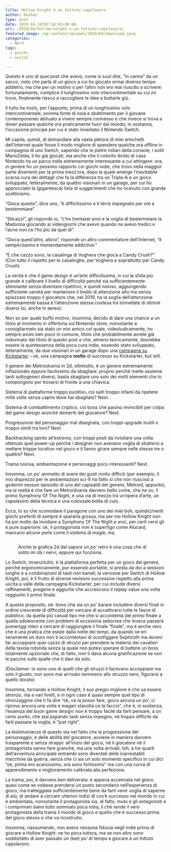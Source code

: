 ```yaml
---
title: Hollow Knight è un fottuto capolavoro
author: Raibaz
type: post
date: 2019-04-16T07:58:02+00:00
url: /2019/04/hollow-knight-e-un-fottuto-capolavoro/
featured_image: /wp-content/uploads/2019/04/download.jpeg
categories:
  - Nerd
tags:
  - giochi
  - switch

---
```

Questo è uno di quei post che avevo, come si suol dire, &#8220;in canna&#8221; da un sacco, visto che parla di un gioco a cui ho giocato ormai diverso tempo addietro, ma che per un motivo o per l&#8217;altro non ero mai riuscito a scrivere: fortunatamente, complice il lunghissimo volo intercontinentale su cui mi trovo, finalmente riesco a raccogliere le idee e buttarle giù.

Il tutto ha inizio, per l&#8217;appunto, prima di un lunghissimo volo intercontinentale, somma fonte di noia e sbattimento per il giovane contemporaneo abituato a vivere sempre connesso e che invece si trova a dover passare qualche ora praticamente fuori dal mondo; in sostanza, l&#8217;occasione principe per cui è stato inventato il Nintendo Switch.

Mi capita, quindi, di domandare alla vasta pletora di miei amichetti dell&#8217;Internet quale fosse il modo migliore di spendere qualche ora offline in compagnia di uno Switch, sapendo che le pietre miliari della console, i soliti MarioZelda, li ho già giocati, ma anche che il colorito ibrido di casa Nintendo ha un parco indie estremamente interessante a cui attingere: ora, in genere ho un pessimo rapporto coi giochi indie, che trovo nella maggior parte divertenti per la prima mezz&#8217;ora, dopo la quale emerge l&#8217;inevitabile scarsa cura dei dettagli che fa la differenza tra un Tripla-A e un gioco sviluppato, letteralmente, da quattro visionari in un garage, per cui ho approcciato la (gigantesca) lista di suggerimenti che ho ricevuto con grande scetticismo.

&#8220;Gioca questo&#8221;, dice uno, &#8220;è difficilissimo e ti terrà impegnato per ore a bestemmiare&#8221;.

&#8220;Sticazzi&#8221;, gli rispondo io, &#8220;c&#8217;ho trentasei anni e la voglia di bestemmiare la Madonna giocando ai videogiochi che avevo quando ne avevo tredici e l&#8217;acne non ce l&#8217;ho più da quel dì&#8221;.

&#8220;Gioca quest&#8217;altro, allora&#8221;, risponde un altro commentatore dell&#8217;Internet, &#8220;è semplicissimo e tremendamente addictive.&#8221;

&#8220;E che cazzo sono, la casalinga di Voghera che gioca a Candy Crush?&#8221; (Con tutto il rispetto per le casalinghe, per Voghera e soprattutto per Candy Crush)

La verità è che il game design è un&#8217;arte difficilissima, in cui la sfida più grande è calibrare il livello di difficoltà perché sia sufficientemente stimolante senza diventare ripetitivo, e quindi noioso, aggiungendo sufficiente varietà per mantenere il livello di attenzione alto ma senza spiazzare troppo il giocatore che, nel 2019, ha la soglia dell&#8217;attenzione estremamente bassa e l&#8217;attenzione stessa contesa tra tonnellate di stimoli diversi (sì, anche in aereo).

Non so per quale buffo motivo, insomma, decido di dare una chance a un titolo al momento in offertona sul Nintendo store, nonostante a consigliarmelo sia stato un mio amico col quale, videoludicamente, ho sempre avuto ben poco in comune, titolo che probabilmente avrete già indovinato dal titolo di questo post e che, almeno teoricamente, dovrebbe essere la quintessenza della poca cura indie, essendo stato sviluppato, letteralmente, da due visionari in un garage dopo una [campagna su Kickstarter][1] &#8211; ok, una campagna **molto** di successo su Kickstarter, but still.

Il genere dei Metroidvania in 2d, oltretutto, è un genere estremamente inflazionato eppure facilissimo da sbagliare: proprio perchè mette assieme tanti sottogeneri diversi, basta sbagliare uno solo dei molti elementi che lo compongono per trovarsi di fronte a una chiavica.

Sistema di piattaforme troppo punitivo, coi salti troppo infami da ripetere mille volte senza capire dove hai sbagliato? Next.

Sistema di combattimento criptico, coi boss che paiono invincibili per colpa del game design anziché demeriti del giocatore? Next.

Progressione del personaggio mal disegnata, con troppi upgrade inutili o troppo simili tra loro? Next.

Backtracking spinto all&#8217;estremo, con troppi posti da rivisitare una volta ottenuto quel power-up perché i designer non avevano voglia di sbattersi a mettere troppe location nel gioco e ti fanno girare sempre nelle stesse tre o quattro? Next.

Trama noiosa, ambientazione e personaggi poco interessanti? Next.

Insomma, un po&#8217; ammetto di avere dei gusti molto difficili (per esempio, il mio disprezzo per le ambientazioni sci-fi ha fatto sì che non riuscissi a godermi nessun episodio di uno dei capisaldi del genere, Metroid, appunto), ma la realtà è che fare un Metroidvania davvero bello come, che ne so, il primo Symphony Of The Night, è una via di mezzo tra un&#8217;opera d&#8217;arte, un capolavoro della tecnica e una colossale botta di culo.

Ecco, lo so che scomodare il paragone con uno dei miei boh, quindici/venti giochi preferiti di sempre è spararla grossa, ma per me Hollow Knight non ha poi molto da invidiare a Symphony Of The Night e anzi, per certi versi gli è pure superiore: ok, il protagonista non è superfigo come Alucard, mancano alcune perle come il sistema di magie, ma.<figure class="wp-block-image">

<img src="https://raibaz.it/wp-content/uploads/2019/04/false_knight-1024x576.jpg" alt="" class="wp-image-169" srcset="https://www.raibaz.it/wp-content/uploads/2019/04/false_knight-1024x576.jpg 1024w, https://www.raibaz.it/wp-content/uploads/2019/04/false_knight-300x169.jpg 300w, https://www.raibaz.it/wp-content/uploads/2019/04/false_knight-768x432.jpg 768w, https://www.raibaz.it/wp-content/uploads/2019/04/false_knight.jpg 1920w" sizes="(max-width: 1024px) 100vw, 1024px" /> <figcaption>Anche la grafica 2d dal sapore un po&#8217; retro è una cosa che di solito mi dà i nervi, eppure qui funziona.</figcaption></figure> 

Lo Switch, innanzitutto, è la piattaforma perfetta per un gioco del genere, perché ergonomicamente, pur essendo portatile, si presta da dio a sessioni lunghe e a combinazioni di tasti non banali; la versione per Switch di Hollow Knight, poi, è il frutto di diverse revisioni successive rispetto alla prima uscita a valle della campagna Kickstarter, per cui include diversi raffinamenti, pregerie e aggiunte che accrescono il replay value una volta raggiunto il primo finale.

A questo proposito, ok: trovo che sia un po&#8217; barare includere diversi finali in ordine crescente di difficoltà per cercare di accattivarsi tutte le fasce di pubblico, da quella più casual tipo me che si accontenta del primo finale a quella adolescente con problemi di eccessiva seborrea che invece passerà pomeriggi interi a cercare di raggiungere il finale &#8220;finale&#8221;, ma è anche vero che è una pratica che esiste dalla notte dei tempi, da quando se eri veramente un duro non ti accontentavi di sconfiggere Sephiroth ma dovevi far accoppiare quei cazzo di struzzi per prendere la materia dei cavalieri della tavola rotonda senza la quale non potevi sperare di battere un boss totalmente opzionale che, di fatto, non ti dava alcuna gratificazione se non le pacche sulle spalle che ti davi da solo.

(Disclaimer: io sono uno di quelli che gli struzzi li facevano accoppiare ma solo il giusto, non sono mai arrivato nemmeno allo struzzo nero, figurarsi a quello dorato)

Insomma, tornando a Hollow Knight, il suo pregio migliore è che sa essere stronzo, ma a vari livelli, e in ogni caso è quasi sempre quel tipo di stronzaggine che ti fa dire &#8220;ok, ce la posso fare, gioco ancora un po&#8217;, ci riprovo ancora una volta e magari stavolta ce la faccio&#8221;, che è, in sostanza, l&#8217;essenza del buon game design: non è troppo facile da farti pensare, a un certo punto, che stai pigiando tasti senza impegno, nè troppo difficile da farti passare la voglia, è &#8220;just right&#8221;.

La testimonianza di questo sta nel fatto che la progressione del personaggio, e delle abilità del giocatore, avviene in maniera davvero trasparente e senza strappi: all&#8217;inizio del gioco, né il giocatore né il protagonista sanno fare granché, ma una volta arrivati, toh, a tre quarti dell&#8217;avventura principale entrambi sono diventati delle inarrestabili macchine da guerra, senza che ci sia un solo momento specifico in cui dici &#8220;ok, prima ero scarsissimo, ora sono fortissimo&#8221; ma con una curva di apprendimento e miglioramento calibrata alla perfezione.

La trama, poi, è davvero ben deliverata: è appena accennata nel gioco, quasi come se volesse prendersi un posto secondario nell&#8217;esperienza di gioco, ma tratteggiata sufficientemente bene da farti venir voglia di saperne di più, di andare a cercare ulteriori indizi di cos&#8217;è successo nel mondo in cui è ambientata, nonostante il protagonista sia, di fatto, muto e gli antagonisti e i comprimari siano tutto sommato poca roba, il che rende il vero protagonista della trama il mondo di gioco e quello che è successo prima del gioco stesso e che va ricostruito.

Insomma, riassumendo, non avevo nessuna fiducia negli indie prima di giocare a Hollow Knight: ne ho poca tuttora, ma se non altro sono soddisfatto di aver passato un (bel) po&#8217; di tempo a giocare a un fottuto capolavoro.

 [1]: https://www.kickstarter.com/projects/11662585/hollow-knight